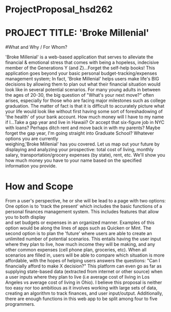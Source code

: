 # ProjectProposal_hsd262
# PROJECT TITLE: 'Broke Millenial' 

#What and Why / For Whom?

'Broke Millenial' is a web-based application that serves to alleviate the financial 
& emotional stress that comes with being a hopeless, indecisive member of the Generations Y (and Z)...Forget the self-help
books! This application goes beyond your basic personal budget-tracking/expenses management system; 
In fact, 'Broke Millenial' helps users make life's BIG decisions by allowing them to plan out what their financial situation 
would look like in several potential scenarios. For many young adults in between the ages of 20-30, 
the big question of "What's your next move?" often arises, especially for those who are facing major milestones such as 
college graduation. The matter of fact is that it is difficult to accurately picture what your life would look like without 
first having some sort of foreshadowing of 'the health' of your bank account. How much money will I have to my name if 
I...Take a gap year and live in Hawaii? Or accept that six-figure job in NYC with loans? Perhaps ditch rent and move back in 
with my parents? Maybe forget the gap year, I'm going straight into Graduate School? Whatever options you are currently  
weighing,'Broke Millenial' has you covered. Let us map out your future by displaying and analyzing your prospective: total 
cost of living, monthly salary, transportation/grocery expenses (by state), rent, etc. We'll show you how much money you have
to your name based on the specified information you provide.

# How and Scope
From a user's perspective, he or she will be lead to a page with two options: One option is to 'track the present' which 
includes the basic functions of a personal finances management system. This includes features that allow you to both display    
and set budgets or expenses in an organized manner. Examples of this option would be along the lines of apps such as Quicken
or Mint. The second option is to plan the 'future' where users are able to create an unlimited number of potential scenarios.
This entails having the user input where they plan to live, how much income they will be making, and any other common expenses
(cell phone plan, groceries, etc). When all scenarios are filled in, users will be able to compare which situation is more
affordable, with the hopes of helping users answers the questions: "Can I financially afford to make X decision?" This 
platform can even go as far as supplying state-based data (extracted from internet or other source) when a user inputs where 
they plan to live (i.e average cost of living in Los Angeles vs average cost of living in Ohio). 
I believe this proposal is neither too easy nor too ambitious as it involves working with large sets of data, creating
an algorithm to track finances, and user input/output. Additionally, there are enough functions in this web app to be split
among four to five programmers.
	


